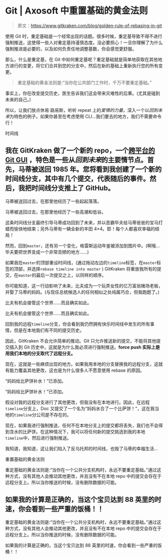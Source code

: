 # Git | Axosoft 中重置基础的黄金法则

> 原文：<https://www.gitkraken.com/blog/golden-rule-of-rebasing-in-git>

使用 Git 时，重定基础是一个经常出现的话题。很多时候，重定基导致不得不进行强制推送，这使得一些人对重定基持谨慎态度。没必要担心！一旦你理解了为什么强制推进是必要的，以及如何负责任地调整基数，你会感觉更舒服。

那么，什么是重定基，在 Git 中如何重定基呢？重定基础就是简单地获取在其他地方进行的变更，将它们合并到您的分支中，然后在新的基础上重新执行您的所有变更。

> 重定基础的黄金法则是:“当你在公共部门工作时，千万不要重定基础。”

事实上，你在改变提交历史，医生告诉我们这会带来灾难性的后果。(尤其是碰到未来的自己。)

所以，让我们放点休易·路易斯，听听 repeat 上的*爱情的力量*，深入一个以*回到未来*为特色的例子。如果你甚至在考虑使用 CLI…我们要去的地方，我们不需要命令行！

时间线

## 我在 GitKraken 做了一个新的 repo，一个[跨平台的 Git GUI](https://www.gitkraken.com/) ，特色是一些从*回到未来*的主要情节点。首先，马蒂被送回 1985 年。您将看到我创建了一个新的时间线分支，其中有几个提交，代表随后的事件。然后，我把时间线分支推上了 GitHub。

马蒂被送回过去，在那里他经历了一些起起落落。

马蒂被送回过去，在那里他经历了一些高潮和低谷。

这条时间线分支最终引导马蒂成功回到了未来，并以恶霸毕夫给马蒂爸爸的宝马打蜡而愉快地结束；另外马蒂有一辆全新的丰田 4×4。耶！每个人都喜欢幸福的结局！

然而，回到`master`，还有另一个变化，格雷斯运动年鉴被添加到图片中。(啊哦…毕夫要把世界变成一个非常丑陋的地方……)

如果我在`master`的顶部重设时间线，(通过拖动左边的`timeline`标签，在`master`标签的顶部，并选择`rebase timeline into master` ) GitKraken 将重放我所有的提交，在`master`的最后一次提交之上，以同样的顺序。

你可能知道，这一行动影响了未来，比夫成为一个玩弄女性的亿万富翁赌场老板，并娶了马蒂的妈妈。(与现任总统候选人的任何相似之处纯属巧合，但我跑题了。)

比夫有机会接管这个世界……而且确实如此。

比夫有机会接管这个世界……而且确实如此。

回到我的远程`timeline`分支，你会看到我仍然拥有快乐时间线中发生的所有事情，但是在本地我们有不同的提交历史。

因此，GitKraken 不会允许简单的推动。Git 只允许推送新的提交，不能将其他提交插入到 Git 历史中，这就是为什么我必须进行强制推送。**force push 实际上是用我们本地的分支取代了远程分支。**

现在，这就是一些麻烦出现的地方。如果我用本地的分支替换我的远程分支，这就有能力覆盖其他更改，这也是为什么很多人不愿意使用 rebase 的原因。

“妈妈给比萨饼补水！”已添加。

“妈妈给比萨饼补水！”已添加。

假设对我的远程分支进行了其他更改，但我没有在本地进行。因此，在远程`timeline`分支上，Doc 又提交了一个名为“妈妈水合了一个比萨饼！”，这在我当地的`timeline`分公司是不存在的。

现在，如果我进行强制推送，任何不在本地分支上的提交都将丢失，我们也不会得到含水的比萨饼。在这种情况下，我可以将任何新的提交挑选到我的本地`timeline`中，然后进行强制推送。

我知道，我知道，这让我们陷入了反乌托邦的时间线，也毁了马蒂的幸福生活…

重置基础的黄金法则

重定基础的黄金法则是:“当你在一个公共分支机构时，永远不要重定基础。”通过这种方式，没有其他人会推动其他更改，并且没有不在本地 repo 中的提交会存在于远程分支上。所以当你推送的时候，没有删除数据的可能。

## 如果我的计算是正确的，当这个宝贝达到 88 英里的时速，你会看到一些严重的饭桶！！

重定基础的黄金法则是:“当你在一个公共分支机构时，永远不要重定基础。”通过这种方式，没有其他人会推动其他更改，并且没有不在本地 repo 中的提交会存在于远程分支上。所以当你推送的时候，没有删除数据的可能。

如果我的计算是正确的，当这个宝贝达到 88 英里的时速，你会看到一些严重的饭桶！！